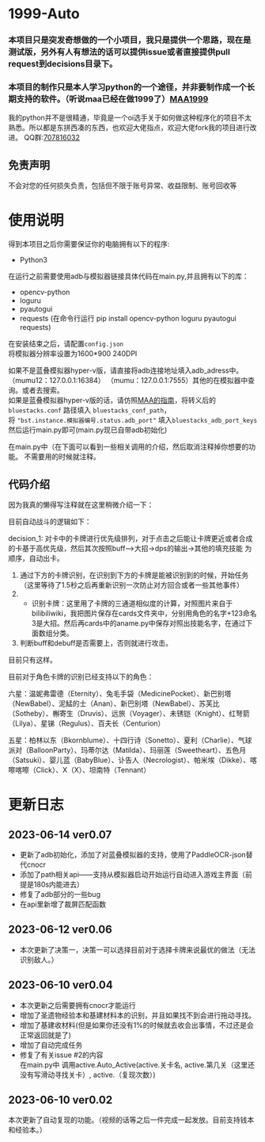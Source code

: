 # 1999-Auto
### 本项目只是突发奇想做的一个小项目，我只是提供一个思路，现在是测试版，另外有人有想法的话可以提供issue或者直接提供pull request到decisions目录下。
### 本项目的制作只是本人学习python的一个途径，并非要制作成一个长期支持的软件。（听说maa已经在做1999了）[MAA1999](https://github.com/MaaAssistantArknights/MAA1999)  

我的python并不是很精通，毕竟是一个oi选手关于如何做这种程序化的项目不太熟悉。所以都是东拼西凑的东西，也欢迎大佬指点，欢迎大佬fork我的项目进行改进。
QQ群:[707816032](http://qm.qq.com/cgi-bin/qm/qr?_wv=1027&k=Htwi2RJhZZqG41c_8loRfOq3z-ZIViqw&authKey=hFwGqmoCiaqcm2Gi7cfVUYizrqFlV4Yboo81hbPcgJWLXj3ejsEpBwS989jZ3rLr&noverify=0&group_code=707816032)


## 免责声明
不会对您的任何损失负责，包括但不限于账号异常、收益限制、账号回收等



# 使用说明
得到本项目之后你需要保证你的电脑拥有以下的程序:
- Python3

在运行之前需要使用adb与模拟器链接具体代码在main.py,并且拥有以下的库：
- opencv-python
- loguru
- pyautogui
- requests
(在命令行运行 pip install opencv-python loguru pyautogui requests)

在安装结束之后，请配置`config.json`  
将模拟器分辨率设置为1600*900 240DPI  

如果不是蓝叠模拟器hyper-v版，请直接将adb连接地址填入adb_adress中。 （mumu12：127.0.0.1:16384） （mumu：127.0.0.1:7555）其他的在模拟器中查询。或者去搜索。  
如果是蓝叠模拟器hyper-v版的话，请仿照[MAA的指南](https://maa.plus/docs/1.2-%E5%B8%B8%E8%A7%81%E9%97%AE%E9%A2%98.html#%E8%93%9D%E5%8F%A0%E6%A8%A1%E6%8B%9F%E5%99%A8%E6%AF%8F%E6%AC%A1%E5%90%AF%E5%8A%A8%E7%AB%AF%E5%8F%A3%E5%8F%B7%E9%83%BD%E4%B8%8D%E4%B8%80%E6%A0%B7-hyper-v)，将转义后的 `bluestacks.conf` 路径填入  `bluestacks_conf_path`，  
将 `"bst.instance.模拟器编号.status.adb_port"` 填入`bluestacks_adb_port_keys`  
然后运行main.py即可(main.py现已自带adb初始化)  


在main.py中（在下面可以看到一些相关调用的介绍，然后取消注释掉你想要的功能。 不需要用的时候就注释。


## 代码介绍
因为我真的懒得写注释就在这里稍微介绍一下：

目前自动战斗的逻辑如下：

decision_1:
对卡中的卡牌进行优先级排列，对于点击之后能让卡牌更近或者合成的卡基于高优先级，然后其次按照buff—>大招->dps的输出->其他的填充技能 为顺序，自动出卡。

1. 通过下方的卡牌识别，在识别到下方的卡牌是能被识别到的时候，开始任务（这里等待了1.5秒之后再重新识别一次防止对方回合或者一些其他事件）
2. - 识别卡牌：这里用了卡牌的三通道相似度的计算，对照图片来自于bilibiliwiki，我把图片保存在cards文件夹中，分别用角色的名字+123命名3是大招。然后再cards中的aname.py中保存对照出技能名字，在通过下面数组分类。
3. 判断buff和debuff是否需要上，否则就进行攻击。

目前只有这样。

目前对于角色卡牌的识别已经支持以下的角色：

六星：温妮弗雷德（Eternity）、兔毛手袋（MedicinePocket）、新巴别塔（NewBabel）、泥鯭的士（Anan）、新巴别塔（NewBabel）、苏芙比（Sotheby）、槲寄生（Druvis）、远旅（Voyager）、未锈铠（Knight）、红弩箭（Lilya）、星锑（Regulus）、百夫长（Centurion）

五星：柏林以东（Bkornblume）、十四行诗（Sonetto）、夏利（Charlie）、气球派对（BalloonParty）、玛蒂尔达（Matilda）、玛丽莲（Sweetheart）、五色月（Satsuki）、婴儿蓝（BabyBlue）、讣告人（Necrologist）、帕米埃（Dikke）、喀嚓喀嚓（Click）、X（X）、坦南特（Tennant）


# 更新日志

## 2023-06-14  ver0.07
   - 更新了adb初始化，添加了对蓝叠模拟器的支持，使用了PaddleOCR-json替代cnocr
   - 添加了path相关api——支持从模拟器启动开始运行自动进入游戏主界面（前提是180s内能进去）
   - 修复了adb部分的一些bug 
   - 在api里新增了裁屏匹配函数

## 2023-06-12  ver0.06
   - 本次更新了决策一，决策一可以选择目前对于选择卡牌来说最优的做法（无法识别敌人。）

## 2023-06-10  ver0.04
   - 本次更新之后需要拥有cnocr才能运行
   - 增加了圣遗物经验本和基建材料本的识别，并且如果找不到会进行拖动寻找。
   - 增加了基建收材料(但是如果你还没有1%的时候就去收会出事情，不过还是会正常返回就是了)
   - 增加了自动完成任务
   - 修复了有关issue #2的内容     
   在main.py中 调用active.Auto_Active(active.关卡名, active.第几关（这里还没有写滑动寻找关卡）, active.（复现次数）)
## 2023-06-10  ver0.02
   本次更新了自动复现的功能。（视频的话等之后一件完成一起发放。目前支持钱本和经验本。）